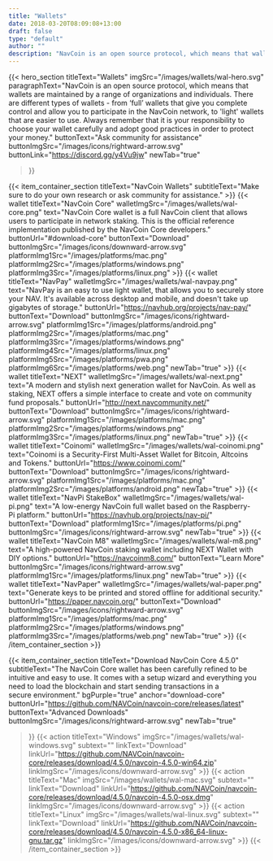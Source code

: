 ```yaml
---
title: "Wallets"
date: 2018-03-20T08:09:08+13:00
draft: false
type: "default"
author: ""
description: "NavCoin is an open source protocol, which means that wallets are maintained by a range of organizations and individuals"
---
```


<script src="https://ajax.googleapis.com/ajax/libs/jquery/3.3.1/jquery.min.js"></script>
{{< hero_section
titleText="Wallets"
imgSrc="/images/wallets/wal-hero.svg"
paragraphText="NavCoin is an open source protocol, which means that wallets are maintained by a range of organizations and individuals. There are different types of wallets - from ‘full’ wallets that give you complete control and allow you to participate in the NavCoin network, to 'light' wallets that are easier to use. Always remember that it is your responsibility to choose your wallet carefully and adopt good practices in order to protect your&nbsp;money."
buttonText="Ask community for assistance"
buttonImgSrc="/images/icons/rightward-arrow.svg"
buttonLink="https://discord.gg/y4Vu9jw"
newTab="true"
>}}

{{< item_container_section
    titleText="NavCoin Wallets"
    subtitleText="Make sure to do your own research or ask community for&nbsp;assistance."
    >}}
    {{< wallet
        titleText="NavCoin Core"
        walletImgSrc="/images/wallets/wal-core.png"
        text="NavCoin Core wallet is a full NavCoin client that allows users to participate in network staking. This is the official reference implementation published by the NavCoin Core&nbsp;developers."
        buttonUrl="#download-core"
        buttonText="Download"
        buttonImgSrc="/images/icons/downward-arrow.svg"
        platformImg1Src="/images/platforms/mac.png"
        platformImg2Src="/images/platforms/windows.png"
        platformImg3Src="/images/platforms/linux.png"
    >}}
    {{< wallet
        titleText="NavPay"
        walletImgSrc="/images/wallets/wal-navpay.png"
        text="NavPay is an easy to use light wallet, that allows you to securely store your NAV. It's available across desktop and mobile, and doesn't take up gigabytes of storage."
        buttonUrl="https://navhub.org/projects/nav-pay/"
        buttonText="Download"
        buttonImgSrc="/images/icons/rightward-arrow.svg"
        platformImg1Src="/images/platforms/android.png"
        platformImg2Src="/images/platforms/mac.png"
        platformImg3Src="/images/platforms/windows.png"
        platformImg4Src="/images/platforms/linux.png"
        platformImg5Src="/images/platforms/pwa.png"
        platformImg6Src="/images/platforms/web.png"
        newTab="true"
    >}}
    {{< wallet
        titleText="NEXT"
        walletImgSrc="/images/wallets/wal-next.png"
        text="A modern and stylish next generation wallet for NavCoin. As well as staking, NEXT offers a simple interface to create and vote on community fund proposals."
        buttonUrl="http://next.navcommunity.net/"
        buttonText="Download"
        buttonImgSrc="/images/icons/rightward-arrow.svg"
        platformImg1Src="/images/platforms/mac.png"
        platformImg2Src="/images/platforms/windows.png"
        platformImg3Src="/images/platforms/linux.png"
        newTab="true"
    >}}
    {{< wallet
        titleText="Coinomi"
        walletImgSrc="/images/wallets/wal-coinomi.png"
        text="Coinomi is a Security-First Multi-Asset Wallet for Bitcoin, Altcoins and&nbsp;Tokens."
        buttonUrl="https://www.coinomi.com/"
        buttonText="Download"
        buttonImgSrc="/images/icons/rightward-arrow.svg"
        platformImg1Src="/images/platforms/mac.png"
        platformImg2Src="/images/platforms/android.png"
        newTab="true"
    >}}
    {{< wallet
        titleText="NavPi StakeBox"
        walletImgSrc="/images/wallets/wal-pi.png"
        text="A low-energy NavCoin full wallet based on the Raspberry-Pi&nbsp;platform."
        buttonUrl="https://navhub.org/projects/nav-pi/"
        buttonText="Download"
        platformImg1Src="/images/platforms/pi.png"
        buttonImgSrc="/images/icons/rightward-arrow.svg"
        newTab="true"
    >}}
    {{< wallet
        titleText="NavCoin M8"
        walletImgSrc="/images/wallets/wal-m8.png"
        text="A high-powered NavCoin staking wallet including NEXT Wallet with DIY&nbsp;options."
        buttonUrl="https://navcoinm8.com/"
        buttonText="Learn More"
        buttonImgSrc="/images/icons/rightward-arrow.svg"
        platformImg1Src="/images/platforms/linux.png"
        newTab="true"
    >}}
    {{< wallet
        titleText="NavPaper"
        walletImgSrc="/images/wallets/wal-paper.png"
        text="Generate keys to be printed and stored offline for additional&nbsp;security."
        buttonUrl="https://paper.navcoin.org/"
        buttonText="Download"
        buttonImgSrc="/images/icons/rightward-arrow.svg"
        platformImg1Src="/images/platforms/mac.png"
        platformImg2Src="/images/platforms/windows.png"
        platformImg3Src="/images/platforms/web.png"
        newTab="true"
    >}}
{{< /item_container_section >}}

{{< item_container_section
    titleText="Download NavCoin Core 4.5.0"
    subtitleText="The NavCoin Core wallet has been carefully refined to be intuitive and easy to use. It comes with a setup wizard and everything you need to load the blockchain and start sending transactions in a secure&nbsp;environment."
    bgPurple="true"
    anchor="download-core"
    buttonUrl="https://github.com/NAVCoin/navcoin-core/releases/latest"
    buttonText="Advanced Downloads"
    buttonImgSrc="/images/icons/rightward-arrow.svg"
    newTab="true"
>}}
    {{< action
        titleText="Windows"
        imgSrc="/images/wallets/wal-windows.svg"
        subtext=""
        linkText="Download"
        linkUrl="https://github.com/NAVCoin/navcoin-core/releases/download/4.5.0/navcoin-4.5.0-win64.zip"
        linkImgSrc="/images/icons/downward-arrow.svg"
    >}}
    {{< action
        titleText="Mac"
        imgSrc="/images/wallets/wal-mac.svg"
        subtext=""
        linkText="Download"
        linkUrl="https://github.com/NAVCoin/navcoin-core/releases/download/4.5.0/navcoin-4.5.0-osx.dmg"
        linkImgSrc="/images/icons/downward-arrow.svg"
    >}}
    {{< action                 
        titleText="Linux"
        imgSrc="/images/wallets/wal-linux.svg"
        subtext=""
        linkText="Download"
        linkUrl="https://github.com/NAVCoin/navcoin-core/releases/download/4.5.0/navcoin-4.5.0-x86_64-linux-gnu.tar.gz"
        linkImgSrc="/images/icons/downward-arrow.svg"
    >}}
{{< /item_container_section >}}


<script>
$("a[href^='#']").click(function(e) {
	e.preventDefault();

	var position = $($(this).attr("href")).offset().top;

	$("body, html").animate({
		scrollTop: position
	} /* speed */ );
});
</script>
